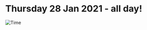 # Thursday 28 Jan 2021 - all day!
![Time](https://github.com/rich-ctm/today/workflows/Time/badge.svg)
